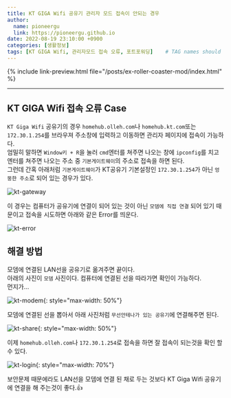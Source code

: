 ```yaml
---
title: KT GIGA Wifi 공유기 관리자 모드 접속이 안되는 경우
author:
  name: pioneergu
  link: https://pioneergu.github.io
date: 2022-08-19 23:10:00 +0900
categories: [생활정보]
tags: [KT GIGA Wifi, 관리자모드 접속 오류, 포트포워딩]    # TAG names should always be lowercase
---
```



{% include link-preview.html file="/posts/ex-roller-coaster-mod/index.html" %}

---
## **KT GIGA Wifi 접속 오류 Case**

`KT Giga Wifi` 공유기의 경우 `homehub.olleh.com`나 `homehub.kt.com`또는 `172.30.1.254`를 브라우져 주소창에 입력하고 이동하면 관리자 페이지에 접속이 가능하다.  
엄밀히 말하면 `Window키 + R`을 눌러 `cmd`엔터를 쳐주면 나오는 창에 `ipconfig`를 치고 엔터를 쳐주면 나오는 주소 중 `기본게이트웨이`의 주소로 접속을 하면 된다.  
그런데 간혹 아래처럼 `기본게이트웨이`가 KT공유기 기본설정인 `172.30.1.254`가 아닌 `엉뚱한 주소`로 되어 있는 경우가 있다.

![kt-gateway][kt-gateway]

이 경우는 컴퓨터가 공유기에 연결이 되어 있는 것이 아닌 `모뎀에 직접 연결` 되어 있기 때문이고 접속을 시도하면 아래와 같은 Error를 띄운다.

![kt-error][kt-error]

## 해결 방법

모뎀에 연결된 LAN선을 공유기로 옮겨주면 끝이다.  
아래의 사진이 `모뎀` 사진이다. 컴퓨터에 연결된 선을 따라가면 확인이 가능하다.  
먼지가...

![kt-modem][kt-modem]{: style="max-width: 50%"}

모뎀에 연결된 선을 뽑아서 아래 사진처럼 `무선안테나가 있는 공유기`에 연결해주면 된다.

![kt-share][kt-share]{: style="max-width: 50%"}

이제 `homehub.olleh.com`나 `172.30.1.254`로 접속을 하면 잘 접속이 되는것을 확인 할 수 있다.

![kt-login][kt-login]{: style="max-width: 70%"}

보안문제 때문에라도 LAN선을 모뎀에 연결 된 채로 두는 것보다 KT Giga Wifi 공유기에 연결을 해 주는것이 좋다.👍


[kt-gateway]: https://dsm01pap007files.storage.live.com/y4mvzKQDa1YxCo_F7NmFoNLXYdsN7S4GOxcwTaZfblo9Qi2RCN1r6KLoUI3qHXRmom2Q502qmutPzZWzR9_f3ojdezBRS7lBjH1SH_8ZdE42di6bkC1_BxVrCPNkXybWENalpxJ1H0QfMy_v5-rR4DEEP2Ph5tBOQD6ivXR4d2PAC_UWXij4HbA34r4395GyVga?width=500&height=246&cropmode=none
[kt-error]: https://dsm01pap007files.storage.live.com/y4mEnW5n5L0E3V-713ZpS0seHc9TtGotKlAF4RhvqHFwVAB8NTmBuPmACiUdHNgPEwKd3WrOM0cBiWcivnT5_NSIqGBcRins-ELyEERiHa9FrdPki45nttCkXo5PJ005xtARGGhHS0uAgelxkWu2x3kgCKXhBVpoxing2HAaYhfUgHLtZKRg6J3drxu8TcxA4l1?width=336&height=299&cropmode=none
[kt-modem]: https://dsm01pap007files.storage.live.com/y4m1uEMkaQ1KNn-GSERZCDNMoHHc2Ad4CKusLetbdW4FAoBm0riPas4NEGnIu8GMAekIepnURYYGVfTe5WtT-QuVZMY62DcsIW8CP_SqXPqAYfC6U0jMum8OZzYWkuHCyOlRB8M6k9jdosZqHDWQiKCtbS5CPTmZEBcH-wKaZ2bQPFty5-vd4bh0_D6XHjgeqPL?width=495&height=660&cropmode=none
[kt-share]: https://dsm01pap007files.storage.live.com/y4maTh_dcNSDer0Qi6gCH4nul-D6eUTtGGj-KbT0vlnA4kSUHz1hRd6UViOE47djJXGyVIHz7KLCVmFMwb1FRG35dkTuDP-yYoqRpA6FAS219HFCo913vMgkf9AUOhLZUY4PLua2avRdZVpMOTWVTZv9iPVUCgnISKA99ccnngHAkDDfpMaKE-laYXiBmDUJG8q?width=495&height=660&cropmode=none
[kt-login]: https://dsm01pap007files.storage.live.com/y4mzdIcKoM3rNa86aYmsy4DtlkweG29S4RlfzJVDDm1FCIgYiy9d6W2l3fkFDgckfs95BKVsUVQDPJrCW4C7ZUzzDUxgOWbp1I3te6kGDCVYbTTx1OTBXyRPqYWtcJ8QRZ7Ze87bZrzfjZU_F6iF1fIB6ZKtiIrRTNnJRF4u3Y_ZAF4lERRFLo1y6wuLTcpwOWR?width=660&height=287&cropmode=none
